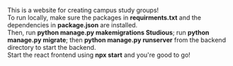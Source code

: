 This is a website for creating campus study groups! <br />
To run locally, make sure the packages in **requirments.txt** and the dependencies in **package.json** are installed. <br />
Then, run **python manage.py makemigrations Studious**; run **python manage.py migrate**; then **python manage.py runserver** from the backend directory to start the backend. <br />
Start the react frontend using **npx start** and you're good to go!
